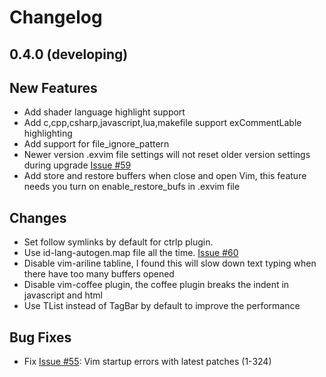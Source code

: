 # Changelog

## 0.4.0 (developing)

## New Features

 - Add shader language highlight support
 - Add c,cpp,csharp,javascript,lua,makefile support exCommentLable highlighting
 - Add support for file_ignore_pattern
 - Newer version .exvim file settings will not reset older version settings during upgrade [Issue #59](https://github.com/exvim/main/issues/59)
 - Add store and restore buffers when close and open Vim, this feature needs you turn on enable_restore_bufs in .exvim file 

## Changes

 - Set follow symlinks by default for ctrlp plugin.
 - Use id-lang-autogen.map file all the time. [Issue #60](https://github.com/exvim/main/issues/60)
 - Disable vim-ariline tabline, I found this will slow down text typing when there have too many buffers opened
 - Disable vim-coffee plugin, the coffee plugin breaks the indent in javascript and html
 - Use TList instead of TagBar by default to improve the performance

## Bug Fixes

 - Fix [Issue #55](https://github.com/exvim/main/issues/55): Vim startup errors with latest patches (1-324)
